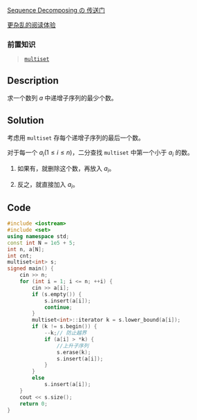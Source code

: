 [Sequence Decomposing の 传送门](https://www.luogu.com.cn/problem/AT_abc134_e)

[更杂乱的阅读体验](https://www.cnblogs.com/Silver-Wolf/p/abc134e.html)

### 前置知识

> [$\texttt{multiset}$](https://zh.cppreference.com/w/cpp/container/multiset)

## Description

求一个数列 $a$ 中递增子序列的最少个数。

## Solution

考虑用 `multiset` 存每个递增子序列的最后一个数。

对于每一个 $a_i$($1\le i\le n$)，二分查找 `multiset` 中第一个小于 $a_i$ 的数。

1. 如果有，就删除这个数，再放入 $a_i$。

2. 反之，就直接加入 $a_i$。

## Code

```cpp
#include <iostream>
#include <set>
using namespace std;
const int N = 1e5 + 5;
int n, a[N];
int cnt;
multiset<int> s;
signed main() {
	cin >> n;
	for (int i = 1; i <= n; ++i) {
		cin >> a[i];
		if (s.empty()) {
			s.insert(a[i]);
			continue;
		}
		multiset<int>::iterator k = s.lower_bound(a[i]);
		if (k != s.begin()) {
			--k;// 防止越界
			if (a[i] > *k) {
				//上升子序列
				s.erase(k);
				s.insert(a[i]);
			}
		}
		else
			s.insert(a[i]);
	}
	cout << s.size();
	return 0;
}
```